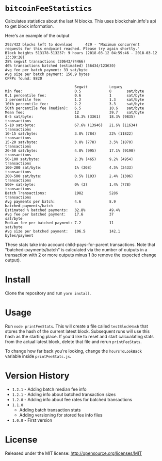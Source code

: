 
`bitcoinFeeStatistics`
=====

Calculates statistics about the last N blocks. This uses blockchain.info's api to get block information.

Here's an example of the output

```
293/432 blocks left to download      429 - "Maximum concurrent requests for this endpoint reached. Please try again shortly."
Block heights 513178-513237: 9 hours (2018-03-12 04:59:46 - 2018-03-12 13:39:28)
28% segwit transactions (20643/74466)
46% transactions batched (estimated) (56434/123630)
Avg fee per batch payment: 33 sat/byte
Avg size per batch payment: 150.9 bytes
CPFPs found: 8820

                                Segwit          Legacy
Min fee:                        0.5             0       sat/byte
0.1 percentile fee:             0.6             1       sat/byte
1 percentile fee:               1.2             1.3     sat/byte
10th percentile fee:            2.2             3.3     sat/byte
50th percentile fee (median):   6.5             10.6    sat/byte
Mean fee:                       12              39.7    sat/byte
0-5 sat/byte:                   16.3% (3361)    18.3% (9835)    transactions
5-10 sat/byte:                  67.6% (13946)   21.6% (11634)   transactions
10-15 sat/byte:                 3.8% (784)      22% (11822)     transactions
15-20 sat/byte:                 3.8% (778)      3.5% (1870)     transactions
20-50 sat/byte:                 4.8% (995)      17.1% (9190)    transactions
50-100 sat/byte:                2.3% (465)      9.2% (4954)     transactions
100-200 sat/byte:               1% (208)        4.5% (2433)     transactions
200-500 sat/byte:               0.5% (103)      2.4% (1306)     transactions
500+ sat/byte:                  0% (2)          1.4% (778)      transactions
Batch Transactions:             1982            5286            transactions
Avg payments per batch:         4.6             8.9             batched-payments/batch
Estimated % batched payments:   32.8%           49.4%
Avg fee per batched payment:    17.6            37              sat/byte
Median fee per batched payment: 7.2             11              sat/byte
Avg size per batched payment:   196.5           142.1           bytes/payment
```

These stats take into account child-pays-for-parent transactions. Note that "batched-payments/batch" is calculated via the number of outputs in a transaction with 2 or more outputs minus 1 (to remove the expected change output).



Install
=======

Clone the repository and run `yarn install`.

Usage
======

Run `node printFeeStats`. This will create a file called `testBlockHash` that stores the hash of the current latest block. Subsequent runs will use this hash as the starting place. If you'd like to reset and start calcualating stats from the actual latest block, delete that file and rerun `printFeeStats`.

To change how far back you're looking, change the `hoursToLookBack` variable inside `printFeeStats.js`.

Version History
===============

* `1.2.1` - Adding batch median fee info
* `1.2.1` - Adding info about batched transaction sizes
* `1.2.0` - Adding info about fee rates for batched transactions
* `1.1.0`
    * Adding batch transaction stats
    * Adding versioning for stored fee info files
* `1.0.0` - First version

License
=======
Released under the MIT license: http://opensource.org/licenses/MIT
